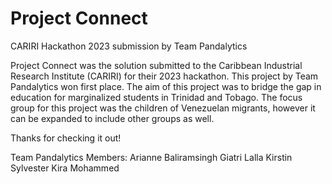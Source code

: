 # Project Connect
CARIRI Hackathon 2023 submission by Team Pandalytics

Project Connect was the solution submitted to the Caribbean Industrial Research Institute (CARIRI) for their 2023 hackathon. This project by Team Pandalytics won first place. The aim of this project was to bridge the gap in education for marginalized students in Trinidad and Tobago. The focus group for this project was the children of Venezuelan migrants, however it can be expanded to include other groups as well.


Thanks for checking it out!

Team Pandalytics Members:
Arianne Baliramsingh
Giatri Lalla
Kirstin Sylvester
Kira Mohammed
